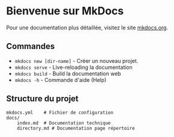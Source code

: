 # Bienvenue sur MkDocs

Pour une documentation plus détaillée, visitez le site [mkdocs.org](https://www.mkdocs.org).

## Commandes

* `mkdocs new [dir-name]` - Créer un nouveau projet.
* `mkdocs serve` - Live-reloading la documentation
* `mkdocs build` - Build la documentation web
* `mkdocs -h` - Commande d'aide (Help)

## Structure du projet

    mkdocs.yml    # Fichier de configuration
    docs/
        index.md  # Documentation technique
        directory.md # Documentation page répertoire
    
